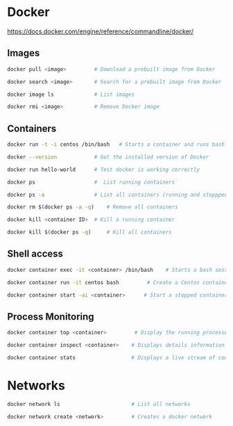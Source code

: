 # Docker

https://docs.docker.com/engine/reference/commandline/docker/


## Images

```bash
docker pull <image>         # Download a prebuilt image from Docker
```

```bash
docker search <image>       # Search for a prebuilt image from Docker
```

```bash
docker image ls             # List images
```

```bash
docker rmi <image>          # Remove Docker image
```


## Containers

```bash
docker run -t -i centos /bin/bash   # Starts a container and runs bash in the shell
```

```bash
docker --version            # Get the installed version of Docker
```

```bash
docker run hello-world      # Test docker is working correctly
```

```bash
docker ps                   #  List running containers
```

```bash
docker ps -a                # List all containers (running and stoppped)
```

```bash
docker rm $(docker ps -a -q)    # Remove all containers
```

```bash
docker kill <container ID>  # Kill a running container
```

```bash
docker kill $(docker ps -q)     # Kill all containers
```

## Shell access

```bash
docker container exec -it <container> /bin/bash    # Starts a bash session inside the container
```

```bash
docker container run -it centos bash         # Create a Centos container and load bash in the terminal
```

```bash
docker container start -ai <container>      # Start a stopped container and load the shell in the terminal
```

## Process Monitoring

```bash
docker container top <container>         # Display the running processes inside the container
```

```bash
docker container inspect <container>    # Displays details information on the container
```

```bash
docker container stats                  # Displays a live stream of container resource usage stats
```

# Networks

```bash
docker network ls                       # List all networks
```

```bash
docker network create <network>         # Creates a docker network
```

